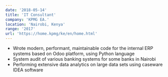 ```yaml
---
date: '2018-05-14'
title: 'IT Consultant'
company: 'KPMG EA.'
location: 'Nairobi, Kenya'
range: '2017'
url: 'https://home.kpmg/ke/en/home.html'
---
```


- Wrote modern, performant, maintainable code for the internal ERP systems based on Odoo platform, using Python language
- System audit of various banking systems for some banks in Nairobi
- Performing extensive data analytics on large data sets using caseware IDEA software
